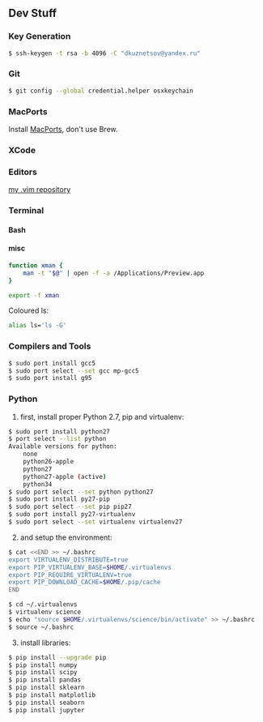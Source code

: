 ## Dev Stuff
### Key Generation
```bash
$ ssh-keygen -t rsa -b 4096 -C "dkuznetsov@yandex.ru"
```
### Git
```bash
$ git config --global credential.helper osxkeychain
```

### MacPorts
Install [MacPorts](https://www.macports.org), don't use Brew.

### XCode

### Editors
[my .vim repository](https://github.com/drsmithization/dotvim)

### Terminal
#### Bash 
#### misc
```bash
function xman {
    man -t "$@" | open -f -a /Applications/Preview.app
}

export -f xman
```
Coloured ls:
```bash
alias ls='ls -G'
```

### Compilers and Tools
```bash
$ sudo port install gcc5
$ sudo port select --set gcc mp-gcc5
$ sudo port install g95
```

### Python
1) first, install proper Python 2.7, pip and virtualenv:
```bash
$ sudo port install python27
$ port select --list python
Available versions for python:
	none
	python26-apple
	python27
	python27-apple (active)
	python34
$ sudo port select --set python python27
$ sudo port install py27-pip
$ sudo port select --set pip pip27
$ sudo port install py27-virtualenv
$ sudo port select --set virtualenv virtualenv27
```
2) and setup the environment:
```bash
$ cat <<END >> ~/.bashrc
export VIRTUALENV_DISTRIBUTE=true
export PIP_VIRTUALENV_BASE=$HOME/.virtualenvs
export PIP_REQUIRE_VIRTUALENV=true
export PIP_DOWNLOAD_CACHE=$HOME/.pip/cache
END

$ cd ~/.virtualenvs
$ virtualenv science
$ echo "source $HOME/.virtualenvs/science/bin/activate" >> ~/.bashrc
$ source ~/.bashrc
```

3) install libraries:
```bash
$ pip install --upgrade pip
$ pip install numpy
$ pip install scipy
$ pip install pandas
$ pip install sklearn
$ pip install matplotlib
$ pip install seaborn
$ pip install jupyter
```
